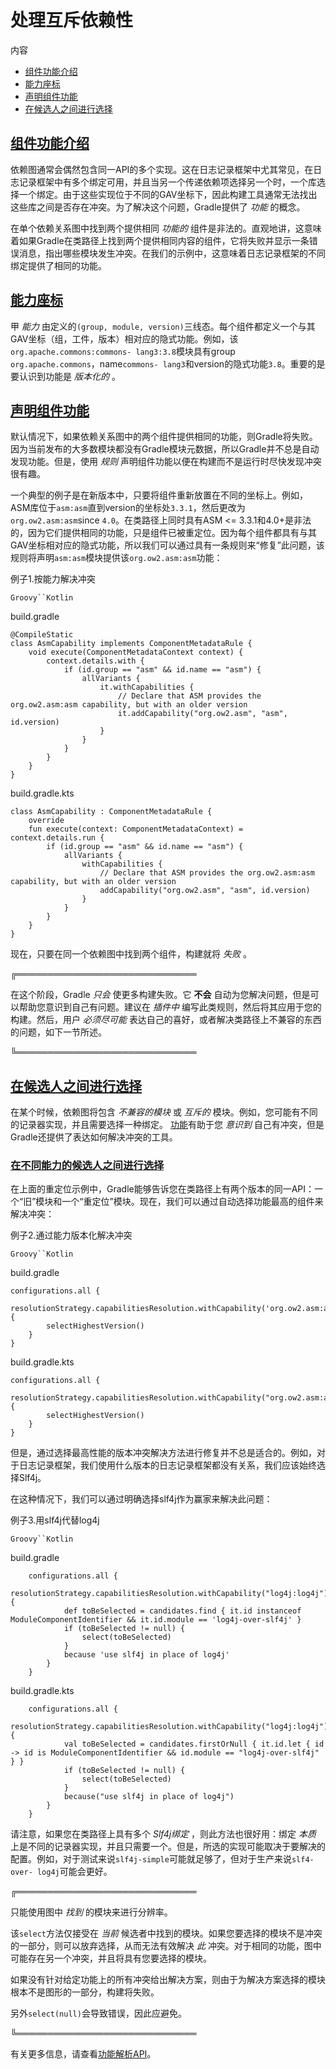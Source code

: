 # 处理互斥依赖性


内容

  * [组件功能介绍](#组件功能介绍)
  * [能力座标](#能力座标)
  * [声明组件功能](#声明组件功能)
  * [在候选人之间进行选择](#在候选人之间进行选择)

## [组件功能介绍](#组件功能介绍)

依赖图通常会偶然包含同一API的多个实现。这在日志记录框架中尤其常见，在日志记录框架中有多个绑定可用，并且当另一个传递依赖项选择另一个时，一个库选择一个绑定。由于这些实现位于不同的GAV坐标下，因此构建工具通常无法找出这些库之间是否存在冲突。为了解决这个问题，Gradle提供了
_功能_ 的概念。

在单个依赖关系图中找到两个提供相同 _功能的_
组件是非法的。直观地讲，这意味着如果Gradle在类路径上找到两个提供相同内容的组件，它将失败并显示一条错误消息，指出哪些模块发生冲突。在我们的示例中，这意味着日志记录框架的不同绑定提供了相同的功能。

## [能力座标](#能力座标)

甲 _能力_ 由定义的`(group, module,
version)`三线态。每个组件都定义一个与其GAV坐标（组，工件，版本）相对应的隐式功能。例如，该`org.apache.commons:commons-
lang3:3.8`模块具有group `org.apache.commons`，name`commons-
lang3`和version的隐式功能`3.8`。重要的是要认识到功能是 _版本化的_ 。

## [声明组件功能](#声明组件功能)

默认情况下，如果依赖关系图中的两个组件提供相同的功能，则Gradle将失败。因为当前发布的大多数模块都没有Gradle模块元数据，所以Gradle并不总是自动发现功能。但是，使用
_规则_ 声明组件功能以便在构建而不是运行时尽快发现冲突很有趣。

一个典型的例子是在新版本中，只要将组件重新放置在不同的坐标上。例如，ASM库位于`asm:asm`直到version的坐标处`3.3.1`，然后更改为`org.ow2.asm:asm`since
`4.0`。在类路径上同时具有ASM <=
3.3.1和4.0+是非法的，因为它们提供相同的功能，只是组件已被重定位。因为每个组件都具有与其GAV坐标相对应的隐式功能，所以我们可以通过具有一条规则来“修复”此问题，该规则将声明`asm:asm`模块提供该`org.ow2.asm:asm`功能：

例子1.按能力解决冲突

`Groovy``Kotlin`

build.gradle

    
    
    @CompileStatic
    class AsmCapability implements ComponentMetadataRule {
        void execute(ComponentMetadataContext context) {
            context.details.with {
                if (id.group == "asm" && id.name == "asm") {
                    allVariants {
                        it.withCapabilities {
                            // Declare that ASM provides the org.ow2.asm:asm capability, but with an older version
                            it.addCapability("org.ow2.asm", "asm", id.version)
                        }
                    }
                }
            }
        }
    }

build.gradle.kts

    
    
    class AsmCapability : ComponentMetadataRule {
        override
        fun execute(context: ComponentMetadataContext) = context.details.run {
            if (id.group == "asm" && id.name == "asm") {
                allVariants {
                    withCapabilities {
                        // Declare that ASM provides the org.ow2.asm:asm capability, but with an older version
                        addCapability("org.ow2.asm", "asm", id.version)
                    }
                }
            }
        }
    }

现在，只要在同一个依赖图中找到两个组件，构建就将 _失败_ 。

╔═════════════════════════════  

在这个阶段，Gradle _只会_ 使更多构建失败。它 **不会** 自动为您解决问题，但是可以帮助您意识到自己有问题。建议在 _插件中_
编写此类规则，然后将其应用于您的构建。然后，用户 _必须尽可能_ 表达自己的喜好，或者解决类路径上不兼容的东西的问题，如下一节所述。  
  
╚═════════════════════════════    
  
## [在候选人之间进行选择](#在候选人之间进行选择)

在某个时候，依赖图将包含 _不兼容的模块_ 或 _互斥的_ 模块。例如，您可能有不同的记录器实现，并且需要选择一种绑定。
[功能](#组件功能介绍)有助于您
_意识到_ 自己有冲突，但是Gradle还提供了表达如何解决冲突的工具。

### [在不同能力的候选人之间进行选择](#在不同能力的候选人之间进行选择)

在上面的重定位示例中，Gradle能够告诉您在类路径上有两个版本的同一API：一个“旧”模块和一个“重定位”模块。现在，我们可以通过自动选择功能最高的组件来解决冲突：

例子2.通过能力版本化解决冲突

`Groovy``Kotlin`

build.gradle

    
    
    configurations.all {
        resolutionStrategy.capabilitiesResolution.withCapability('org.ow2.asm:asm') {
            selectHighestVersion()
        }
    }

build.gradle.kts

    
    
    configurations.all {
        resolutionStrategy.capabilitiesResolution.withCapability("org.ow2.asm:asm") {
            selectHighestVersion()
        }
    }

但是，通过选择最高性能的版本冲突解决方法进行修复并不总是适合的。例如，对于日志记录框架，我们使用什么版本的日志记录框架都没有关系，我们应该始终选择Slf4j。

在这种情况下，我们可以通过明确选择slf4j作为赢家来解决此问题：

例子3.用slf4j代替log4j

`Groovy``Kotlin`

build.gradle

    
    
        configurations.all {
            resolutionStrategy.capabilitiesResolution.withCapability("log4j:log4j") {
                def toBeSelected = candidates.find { it.id instanceof ModuleComponentIdentifier && it.id.module == 'log4j-over-slf4j' }
                if (toBeSelected != null) {
                    select(toBeSelected)
                }
                because 'use slf4j in place of log4j'
            }
        }

build.gradle.kts

    
    
        configurations.all {
            resolutionStrategy.capabilitiesResolution.withCapability("log4j:log4j") {
                val toBeSelected = candidates.firstOrNull { it.id.let { id -> id is ModuleComponentIdentifier && id.module == "log4j-over-slf4j" } }
                if (toBeSelected != null) {
                    select(toBeSelected)
                }
                because("use slf4j in place of log4j")
            }
        }

请注意，如果您在类路径上具有多个 _Slf4j绑定_ ，则此方法也很好用：绑定 _本质_
上是不同的记录器实现，并且只需要一个。但是，所选的实现可能取决于要解决的配置。例如，对于测试来说`slf4j-simple`可能就足够了，但对于生产来说`slf4-over-
log4j`可能会更好。

╔═════════════════════════════  

只能使用图中 _找到_ 的模块来进行分辨率。

该`select`方法仅接受在 _当前_ 候选者中找到的模块。如果您要选择的模块不是冲突的一部分，则可以放弃选择，从而无法有效解决 _此_
冲突。对于相同的功能，图中可能存在另一个冲突，并且将具有您要选择的模块。

如果没有针对给定功能上的所有冲突给出解决方案，则由于为解决方案选择的模块根本不是图形的一部分，构建将失败。

另外`select(null)`会导致错误，因此应避免。  
  
╚═════════════════════════════    
  
有关更多信息，请查看[功能解析API](https://docs.gradle.org/6.7.1/javadoc/org/gradle/api/artifacts/ResolutionStrategy.html#capabilitiesResolution)。

